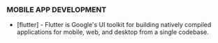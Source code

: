 ### MOBILE APP DEVELOPMENT
- [flutter] - Flutter is Google's UI toolkit for building natively compiled applications for mobile, web, and desktop from a single codebase.